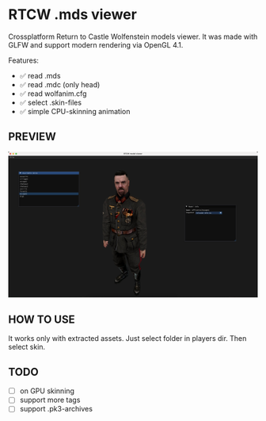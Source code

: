 # RTCW .mds viewer

Crossplatform Return to Castle Wolfenstein models viewer. It was made with GLFW and support modern rendering via OpenGL 4.1.

Features:
- ✅ read .mds
- ✅ read .mdc (only head)
- ✅ read wolfanim.cfg
- ✅ select .skin-files
- ✅ simple CPU-skinning animation

## PREVIEW
![screenshot](https://github.com/tanelxen/rtcw-mds-viewer/blob/master/screenshots/screenshot1.png)

## HOW TO USE
It works only with extracted assets. Just select folder in players dir. Then select skin.

## TODO
- [ ] on GPU skinning
- [ ] support more tags
- [ ] support .pk3-archives
